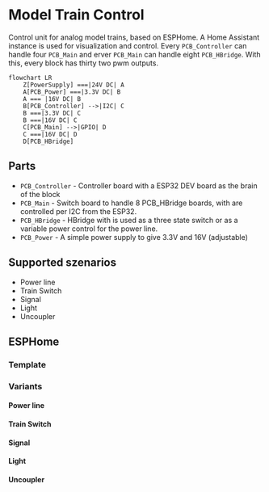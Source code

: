 # Model Train Control

Control unit for analog model trains, based on ESPHome. A Home Assistant instance is used for visualization and control. Every `PCB_Controller` can handle four `PCB_Main` and erver `PCB_Main` can handle eight `PCB_HBridge`. With this, every block has thirty two pwm outputs.

```mermaid
flowchart LR
    Z[PowerSupply] ===|24V DC| A
    A[PCB_Power] ===|3.3V DC| B
    A === |16V DC| B
    B[PCB_Controller] -->|I2C| C
    B ===|3.3V DC| C
    B ===|16V DC| C
    C[PCB_Main] -->|GPIO| D
    C ===|16V DC| D
    D[PCB_HBridge]
```

## Parts

* `PCB_Controller` - Controller board with a ESP32 DEV board as the brain of the block 
* `PCB_Main` - Switch board to handle 8 PCB_HBridge boards, with are controlled per I2C from the ESP32.
* `PCB_HBridge` - HBridge with is used as a three state switch or as a variable power control for the power line.
* `PCB_Power` - A simple power supply to give 3.3V and 16V (adjustable)

## Supported szenarios

- Power line
- Train Switch
- Signal
- Light
- Uncoupler

## ESPHome

### Template

### Variants

#### Power line

#### Train Switch

#### Signal

#### Light

#### Uncoupler
